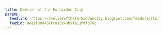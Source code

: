 ```yaml
---
title: Dweller of the Forbidden City
params:
  feedlink: https://dwelleroftheforbiddencity.blogspot.com/feeds/posts/default
  feedid: aee1f88d451fca16c48b9fa11fdf376c
---
```


